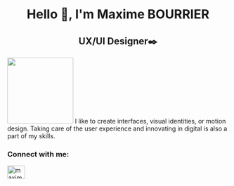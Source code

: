 <h1 align="center">Hello 👋, I'm Maxime BOURRIER</h1>
<h2 align="center">UX/UI Designer✒️</h2>
<img src="https://github.com/stephenranaud/maxime-bourrier/blob/main/assets/me.png?raw=true" width="150px">
<span align="left">
I like to create interfaces, visual identities, or motion design.
Taking care of the user experience and innovating in digital is also a part of my skills.

 </span>
<h3 align="left">Connect with me:</h3>
<p align="left">
<a href="https://linkedin.com/in/maxime-bourbier" target="blank"><img align="center" src="https://raw.githubusercontent.com/rahuldkjain/github-profile-readme-generator/master/src/images/icons/Social/linked-in-alt.svg" alt="maxime-bourbier" height="30" width="40" /></a>
</p>
